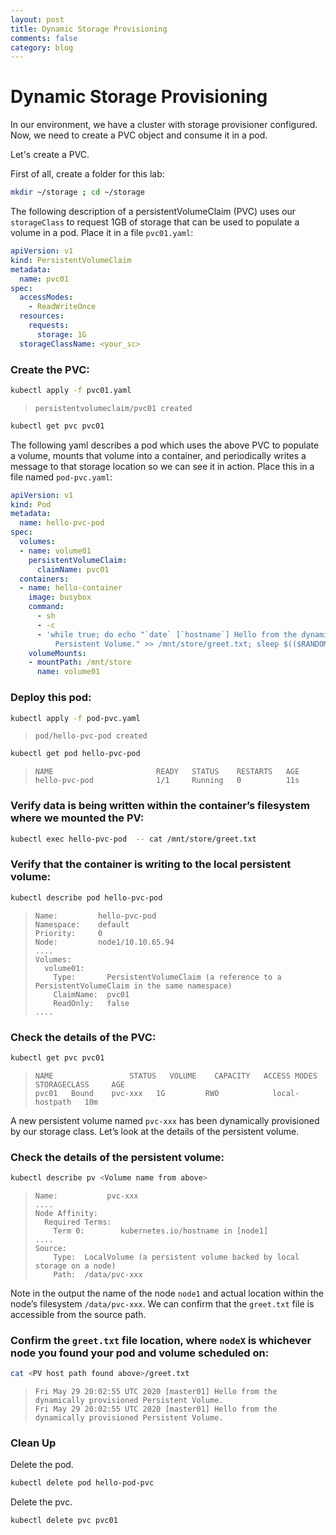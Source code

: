 ```yaml
---
layout: post
title: Dynamic Storage Provisioning
comments: false
category: blog
---
```

# Dynamic Storage Provisioning


In our environment, we have a cluster with storage provisioner configured.
Now, we need to create a PVC object and consume it in a pod.

Let's create a PVC.

First of all, create a folder for this lab:

```bash
mkdir ~/storage ; cd ~/storage
```

The following description of a persistentVolumeClaim (PVC) uses our `storageClass` to request 1GB of storage that can
be used to populate a volume in a pod. Place it in a file `pvc01.yaml`:

```yaml
apiVersion: v1
kind: PersistentVolumeClaim
metadata:
  name: pvc01
spec:
  accessModes:
    - ReadWriteOnce
  resources:
    requests:
      storage: 1G
  storageClassName: <your_sc>
```

### Create the PVC:

```bash
kubectl apply -f pvc01.yaml
```

> ```
> persistentvolumeclaim/pvc01 created
> ```

```bash
kubectl get pvc pvc01
```

The following yaml describes a pod which uses the above PVC to populate a volume, mounts that volume into a container,
and periodically writes a message to that storage location so we can see it in action.
Place this in a file named `pod-pvc.yaml`:

```yaml
apiVersion: v1
kind: Pod
metadata:
  name: hello-pvc-pod
spec:
  volumes:
  - name: volume01
    persistentVolumeClaim:
      claimName: pvc01
  containers:
  - name: hello-container
    image: busybox
    command:
      - sh
      - -c
      - 'while true; do echo "`date` [`hostname`] Hello from the dynamically provisioned \
          Persistent Volume." >> /mnt/store/greet.txt; sleep $(($RANDOM % 5 + 300)); done'
    volumeMounts:
    - mountPath: /mnt/store
      name: volume01
```

### Deploy this pod:

```bash
kubectl apply -f pod-pvc.yaml
```

> ```
> pod/hello-pvc-pod created
> ```

```bash
kubectl get pod hello-pvc-pod
```

> ```
> NAME                       READY   STATUS    RESTARTS   AGE
> hello-pvc-pod              1/1     Running   0          11s
> ```

### Verify data is being written within the container’s filesystem where we mounted the PV:

```bash
kubectl exec hello-pvc-pod  -- cat /mnt/store/greet.txt
```

### Verify that the container is writing to the local persistent volume:

```bash
kubectl describe pod hello-pvc-pod
```

> ```
> Name:         hello-pvc-pod
> Namespace:    default
> Priority:     0
> Node:         node1/10.10.65.94
> ....
> Volumes:
>   volume01:
>     Type:       PersistentVolumeClaim (a reference to a PersistentVolumeClaim in the same namespace)
>     ClaimName:  pvc01
>     ReadOnly:   false
> ....
> ```

### Check the details of the PVC:

```bash
kubectl get pvc pvc01
```

> ```
> NAME                 STATUS   VOLUME    CAPACITY   ACCESS MODES   STORAGECLASS     AGE
> pvc01   Bound    pvc-xxx   1G         RWO            local-hostpath   10m
> ```

A new persistent volume named `pvc-xxx` has been dynamically provisioned by our storage class.
Let’s look at the details of the persistent volume.

### Check the details of the persistent volume:

```bash
kubectl describe pv <Volume name from above>
```

> ```
> Name:           pvc-xxx
> ....
> Node Affinity:
>   Required Terms:
>     Term 0:        kubernetes.io/hostname in [node1]
> ....
> Source:
>     Type:  LocalVolume (a persistent volume backed by local storage on a node)
>     Path:  /data/pvc-xxx
> ```

Note in the output the name of the node `node1` and actual location within the node’s filesystem `/data/pvc-xxx`.
We can confirm that the `greet.txt` file is accessible from the source path.

### Confirm the `greet.txt` file location, where `nodeX` is whichever node you found your pod and volume scheduled on:

```bash
cat <PV host path found above>/greet.txt
```

> ```
> Fri May 29 20:02:55 UTC 2020 [master01] Hello from the dynamically provisioned Persistent Volume.
> Fri May 29 20:02:55 UTC 2020 [master01] Hello from the dynamically provisioned Persistent Volume.
> ```

### Clean Up

Delete the pod.

```bash
kubectl delete pod hello-pod-pvc
```

Delete the pvc.

```bash
kubectl delete pvc pvc01
```
